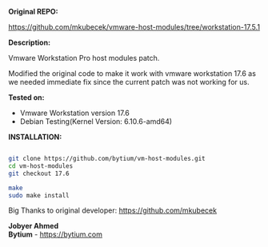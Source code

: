 **Original REPO:**

https://github.com/mkubecek/vmware-host-modules/tree/workstation-17.5.1

**Description:**

Vmware Workstation Pro host modules patch.

Modified the original code to make it work with vmware workstation 17.6 as we needed immediate fix since the current patch was not working for us.

**Tested on:**

- Vmware Workstation version 17.6
- Debian Testing(Kernel Version: 6.10.6-amd64)

**INSTALLATION:**
```bash

git clone https://github.com/bytium/vm-host-modules.git
cd vm-host-modules
git checkout 17.6

make
sudo make install
```


Big Thanks to original developer: https://github.com/mkubecek 






**Jobyer Ahmed**\
**Bytium** - https://bytium.com

